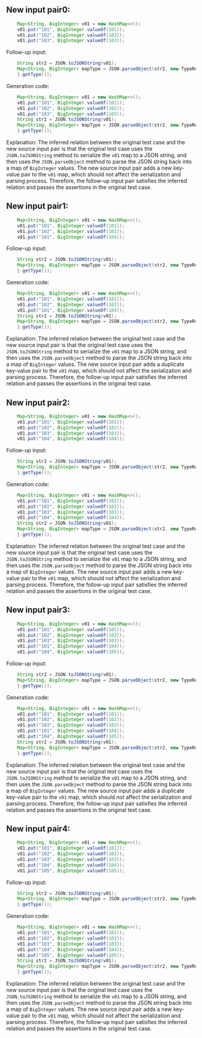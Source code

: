 ## New input pair0:
```java
    Map<String, BigInteger> v01 = new HashMap<>();
    v01.put("101", BigInteger.valueOf(101));
    v01.put("102", BigInteger.valueOf(102));
    v01.put("103", BigInteger.valueOf(103));
```

Follow-up input:
```java
    String str2 = JSON.toJSONString(v01);
    Map<String, BigInteger> mapType = JSON.parseObject(str2, new TypeReference<Map<String, BigInteger>>() {
    }.getType());
```

Generation code:
```java
    Map<String, BigInteger> v01 = new HashMap<>();
    v01.put("101", BigInteger.valueOf(101));
    v01.put("102", BigInteger.valueOf(102));
    v01.put("103", BigInteger.valueOf(103));
    String str2 = JSON.toJSONString(v01);
    Map<String, BigInteger> mapType = JSON.parseObject(str2, new TypeReference<Map<String, BigInteger>>() {
    }.getType());
```

Explanation:
The inferred relation between the original test case and the new source input pair is that the original test case uses the `JSON.toJSONString` method to serialize the `v01` map to a JSON string, and then uses the `JSON.parseObject` method to parse the JSON string back into a map of `BigInteger` values. The new source input pair adds a new key-value pair to the `v01` map, which should not affect the serialization and parsing process. Therefore, the follow-up input pair satisfies the inferred relation and passes the assertions in the original test case.

## New input pair1:
```java
    Map<String, BigInteger> v01 = new HashMap<>();
    v01.put("101", BigInteger.valueOf(101));
    v01.put("102", BigInteger.valueOf(102));
    v01.put("101", BigInteger.valueOf(104));
```

Follow-up input:
```java
    String str2 = JSON.toJSONString(v01);
    Map<String, BigInteger> mapType = JSON.parseObject(str2, new TypeReference<Map<String, BigInteger>>() {
    }.getType());
```

Generation code:
```java
    Map<String, BigInteger> v01 = new HashMap<>();
    v01.put("101", BigInteger.valueOf(101));
    v01.put("102", BigInteger.valueOf(102));
    v01.put("101", BigInteger.valueOf(104));
    String str2 = JSON.toJSONString(v01);
    Map<String, BigInteger> mapType = JSON.parseObject(str2, new TypeReference<Map<String, BigInteger>>() {
    }.getType());
```

Explanation:
The inferred relation between the original test case and the new source input pair is that the original test case uses the `JSON.toJSONString` method to serialize the `v01` map to a JSON string, and then uses the `JSON.parseObject` method to parse the JSON string back into a map of `BigInteger` values. The new source input pair adds a duplicate key-value pair to the `v01` map, which should not affect the serialization and parsing process. Therefore, the follow-up input pair satisfies the inferred relation and passes the assertions in the original test case.

## New input pair2:
```java
    Map<String, BigInteger> v01 = new HashMap<>();
    v01.put("101", BigInteger.valueOf(101));
    v01.put("102", BigInteger.valueOf(102));
    v01.put("103", BigInteger.valueOf(103));
    v01.put("104", BigInteger.valueOf(104));
```

Follow-up input:
```java
    String str2 = JSON.toJSONString(v01);
    Map<String, BigInteger> mapType = JSON.parseObject(str2, new TypeReference<Map<String, BigInteger>>() {
    }.getType());
```

Generation code:
```java
    Map<String, BigInteger> v01 = new HashMap<>();
    v01.put("101", BigInteger.valueOf(101));
    v01.put("102", BigInteger.valueOf(102));
    v01.put("103", BigInteger.valueOf(103));
    v01.put("104", BigInteger.valueOf(104));
    String str2 = JSON.toJSONString(v01);
    Map<String, BigInteger> mapType = JSON.parseObject(str2, new TypeReference<Map<String, BigInteger>>() {
    }.getType());
```

Explanation:
The inferred relation between the original test case and the new source input pair is that the original test case uses the `JSON.toJSONString` method to serialize the `v01` map to a JSON string, and then uses the `JSON.parseObject` method to parse the JSON string back into a map of `BigInteger` values. The new source input pair adds a new key-value pair to the `v01` map, which should not affect the serialization and parsing process. Therefore, the follow-up input pair satisfies the inferred relation and passes the assertions in the original test case.

## New input pair3:
```java
    Map<String, BigInteger> v01 = new HashMap<>();
    v01.put("101", BigInteger.valueOf(101));
    v01.put("102", BigInteger.valueOf(102));
    v01.put("103", BigInteger.valueOf(103));
    v01.put("101", BigInteger.valueOf(104));
    v01.put("104", BigInteger.valueOf(105));
```

Follow-up input:
```java
    String str2 = JSON.toJSONString(v01);
    Map<String, BigInteger> mapType = JSON.parseObject(str2, new TypeReference<Map<String, BigInteger>>() {
    }.getType());
```

Generation code:
```java
    Map<String, BigInteger> v01 = new HashMap<>();
    v01.put("101", BigInteger.valueOf(101));
    v01.put("102", BigInteger.valueOf(102));
    v01.put("103", BigInteger.valueOf(103));
    v01.put("101", BigInteger.valueOf(104));
    v01.put("104", BigInteger.valueOf(105));
    String str2 = JSON.toJSONString(v01);
    Map<String, BigInteger> mapType = JSON.parseObject(str2, new TypeReference<Map<String, BigInteger>>() {
    }.getType());
```

Explanation:
The inferred relation between the original test case and the new source input pair is that the original test case uses the `JSON.toJSONString` method to serialize the `v01` map to a JSON string, and then uses the `JSON.parseObject` method to parse the JSON string back into a map of `BigInteger` values. The new source input pair adds a duplicate key-value pair to the `v01` map, which should not affect the serialization and parsing process. Therefore, the follow-up input pair satisfies the inferred relation and passes the assertions in the original test case.

## New input pair4:
```java
    Map<String, BigInteger> v01 = new HashMap<>();
    v01.put("101", BigInteger.valueOf(101));
    v01.put("102", BigInteger.valueOf(102));
    v01.put("103", BigInteger.valueOf(103));
    v01.put("104", BigInteger.valueOf(104));
    v01.put("105", BigInteger.valueOf(105));
```

Follow-up input:
```java
    String str2 = JSON.toJSONString(v01);
    Map<String, BigInteger> mapType = JSON.parseObject(str2, new TypeReference<Map<String, BigInteger>>() {
    }.getType());
```

Generation code:
```java
    Map<String, BigInteger> v01 = new HashMap<>();
    v01.put("101", BigInteger.valueOf(101));
    v01.put("102", BigInteger.valueOf(102));
    v01.put("103", BigInteger.valueOf(103));
    v01.put("104", BigInteger.valueOf(104));
    v01.put("105", BigInteger.valueOf(105));
    String str2 = JSON.toJSONString(v01);
    Map<String, BigInteger> mapType = JSON.parseObject(str2, new TypeReference<Map<String, BigInteger>>() {
    }.getType());
```

Explanation:
The inferred relation between the original test case and the new source input pair is that the original test case uses the `JSON.toJSONString` method to serialize the `v01` map to a JSON string, and then uses the `JSON.parseObject` method to parse the JSON string back into a map of `BigInteger` values. The new source input pair adds a new key-value pair to the `v01` map, which should not affect the serialization and parsing process. Therefore, the follow-up input pair satisfies the inferred relation and passes the assertions in the original test case.
